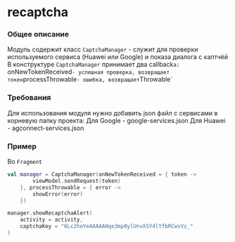 recaptcha
=====

### Общее описание

Модуль содержит класс `CaptchaManager` - служит для проверки используемого сервиса (Huawei или Google) и показа диалога с каптчёй
В конструктуре `CaptchaManager` принимает два callback`а:
`onNewTokenReceived` - успешная проверка, возвращает токен
`processThrowable` - ошибка, возвращает `Throwable`

### Требования

Для использования модуля нужно добавить json файл с сервисами в корневую папку проекта:
Для Google - google-services.json
Для Huawei - agconnect-services.json

### Пример

Во `Fragment`

```kotlin
val manager = CaptchaManager(onNewTokenReceived = { token ->
        viewModel.sendRequest(token)
    }, processThrowable = { error ->
        showError(error)
    })

manager.showRecaptchaAlert(
    activity = activity,
    captchaKey = "6Lc2heYeAAAAAHqe3mp0ylUnvXSY4lYfbRCwsVz_"
)
```
